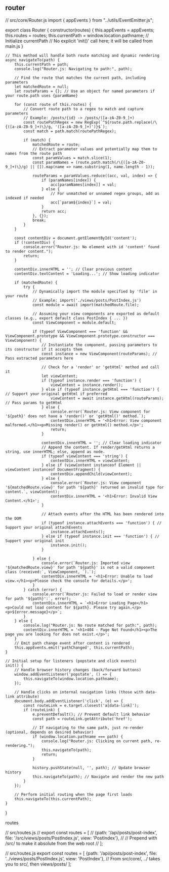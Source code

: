 ## router

// src/core/Router.js
import { appEvents } from "../utils/EventEmitter.js";

export class Router {
    constructor(routes) {
        this.appEvents = appEvents;
        this.routes = routes;
        this.currentPath = window.location.pathname; // Initialize currentPath
        // No explicit 'init()' call here; it will be called from main.js
    }

    // This method will handle both route matching and dynamic rendering
    async navigateTo(path) {
        this.currentPath = path;
        console.log("Router.js: Navigating to path:", path);

        // Find the route that matches the current path, including parameters
        let matchedRoute = null;
        let routeParams = {}; // Use an object for named parameters if your route.path uses {paramName}

        for (const route of this.routes) {
            // Convert route path to a regex to match and capture parameters
            // Example: /posts/{id} -> /posts/([a-zA-Z0-9_]+)
            const routePathRegex = new RegExp(`^${route.path.replace(/\{([a-zA-Z0-9_]+)\}/g, '([a-zA-Z0-9_]+)')}$`);
            const match = path.match(routePathRegex);

            if (match) {
                matchedRoute = route;
                // Extract parameter values and potentially map them to names from the route path
                const paramValues = match.slice(1);
                const paramNames = (route.path.match(/\{([a-zA-Z0-9_]+)\}/g) || []).map(name => name.substring(1, name.length - 1));

                routeParams = paramValues.reduce((acc, val, index) => {
                    if (paramNames[index]) {
                        acc[paramNames[index]] = val;
                    } else {
                        // For unmatched or unnamed regex groups, add as indexed if needed
                        acc[`param${index}`] = val;
                    }
                    return acc;
                }, {});
                break;
            }
        }

        const contentDiv = document.getElementById('content');
        if (!contentDiv) {
            console.error("Router.js: No element with id 'content' found to render content.");
            return;
        }

        contentDiv.innerHTML = ''; // Clear previous content
        contentDiv.textContent = 'Loading...'; // Show loading indicator

        if (matchedRoute) {
            try {
                // Dynamically import the module specified by 'file' in your route
                // Example: import('./views/posts/PostIndex.js')
                const module = await import(matchedRoute.file);

                // Assuming your view components are exported as default classes (e.g., export default class PostIndex { ... })
                const ViewComponent = module.default;

                if (typeof ViewComponent === 'function' && ViewComponent.prototype && ViewComponent.prototype.constructor === ViewComponent) {
                    // Instantiate the component, passing parameters to its constructor if it accepts them
                    const instance = new ViewComponent(routeParams); // Pass extracted parameters here

                    // Check for a 'render' or 'getHtml' method and call it
                    let viewContent;
                    if (typeof instance.render === 'function') {
                        viewContent = instance.render();
                    } else if (typeof instance.getHtml === 'function') { // Support your original getHtml if preferred
                        viewContent = await instance.getHtml(routeParams); // Pass params to getHtml
                    } else {
                        console.error(`Router.js: View component for '${path}' does not have a 'render()' or 'getHtml()' method.`);
                        contentDiv.innerHTML = '<h1>Error: View component malformed.</h1><p>Missing render() or getHtml() method.</p>';
                        return;
                    }

                    contentDiv.innerHTML = ''; // Clear loading indicator
                    // Append the content. If render/getHtml returns a string, use innerHTML; else, append as node.
                    if (typeof viewContent === 'string') {
                        contentDiv.innerHTML = viewContent;
                    } else if (viewContent instanceof Element || viewContent instanceof DocumentFragment) {
                        contentDiv.appendChild(viewContent);
                    } else {
                        console.error(`Router.js: View component '${matchedRoute.view}' for path '${path}' returned an invalid type for content.`, viewContent);
                        contentDiv.innerHTML = '<h1>Error: Invalid View Content.</h1>';
                    }

                    // Attach events after the HTML has been rendered into the DOM
                    if (typeof instance.attachEvents === 'function') { // Support your original attachEvents
                        instance.attachEvents();
                    } else if (typeof instance.init === 'function') { // Support your original init
                        instance.init();
                    }

                } else {
                    console.error(`Router.js: Imported view '${matchedRoute.view}' for path '${path}' is not a valid component class (received:`, ViewComponent, `).`);
                    contentDiv.innerHTML = '<h1>Error: Unable to load view.</h1><p>Please check the console for details.</p>';
                }
            } catch (error) {
                console.error(`Router.js: Failed to load or render view for path '${path}':`, error);
                contentDiv.innerHTML = `<h1>Error Loading Page</h1><p>Could not load content for ${path}. Please try again.</p><p>${error.message}</p>`;
            }
        } else {
            console.log("Router.js: No route matched for path:", path);
            contentDiv.innerHTML = '<h1>404 - Page Not Found</h1><p>The page you are looking for does not exist.</p>';
        }
        // Emit path change event after content is rendered
        this.appEvents.emit('pathChanged', this.currentPath);
    }

    // Initial setup for listeners (popstate and click events)
    init() {
        // Handle browser history changes (back/forward buttons)
        window.addEventListener('popstate', () => {
            this.navigateTo(window.location.pathname);
        });

        // Handle clicks on internal navigation links (those with data-link attribute)
        document.body.addEventListener('click', (e) => {
            const routeLink = e.target.closest('a[data-link]');
            if (routeLink) {
                e.preventDefault(); // Prevent default link behavior
                const path = routeLink.getAttribute('href');

                // If navigating to the same path, just re-render (optional, depends on desired behavior)
                if (window.location.pathname === path) {
                    console.log("Router.js: Clicking on current path, re-rendering.");
                    this.navigateTo(path);
                    return;
                }

                history.pushState(null, '', path); // Update browser history
                this.navigateTo(path); // Navigate and render the new path
            }
        });

        // Perform initial routing when the page first loads
        this.navigateTo(this.currentPath);
    }
}

routes

// src/routes.js
// export const routes = [
//     {path: '/api/posts/post-index', file: '/src/views/posts/PostIndex.js', view: 'PostIndex'},
//     // Prepend with /src/ to make it absolute from the web root
// ];

// src/routes.js
export const routes = [
    {path: '/api/posts/post-index', file: '../views/posts/PostIndex.js', view: 'PostIndex'},
    // From src/core/, ../ takes you to src/, then views/posts/
];

